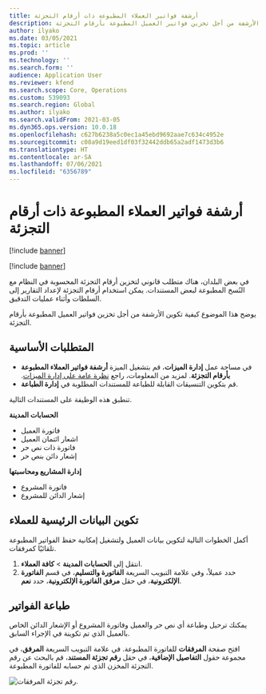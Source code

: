 ```yaml
---
title: أرشفة فواتير العملاء المطبوعة ذات أرقام التجزئة
description: يوضح هذا الموضوع كيفية تمكين الأرشفة من أجل تخزين فواتير العميل المطبوعة بأرقام التجزئة.
author: ilyako
ms.date: 03/05/2021
ms.topic: article
ms.prod: ''
ms.technology: ''
ms.search.form: ''
audience: Application User
ms.reviewer: kfend
ms.search.scope: Core, Operations
ms.custom: 539093
ms.search.region: Global
ms.author: ilyako
ms.search.validFrom: 2021-03-05
ms.dyn365.ops.version: 10.0.18
ms.openlocfilehash: c627b6238a5c0ec1a45ebd9692aae7c634c4952e
ms.sourcegitcommit: c08a9d19eed1df03f32442ddb65a2adf1473d3b6
ms.translationtype: HT
ms.contentlocale: ar-SA
ms.lasthandoff: 07/06/2021
ms.locfileid: "6356789"
---
```

# <a name="archive-printed-customer-invoices-with-hash-numbers"></a>أرشفة فواتير العملاء المطبوعة ذات أرقام التجزئة

[!include [banner](../includes/banner.md)]

[!include [banner](../includes/preview-banner.md)]

في بعض البلدان، هناك متطلب قانوني لتخزين أرقام التجزئة المحسوبة في النظام مع النُسخ المطبوعة لبعض المستندات. يمكن استخدام أرقام التجزئة لإعداد التقارير إلى السلطات وأثناء عمليات التدقيق.

يوضح هذا الموضوع كيفية تكوين الأرشفة من أجل تخزين فواتير العميل المطبوعة بأرقام التجزئة.

## <a name="prerequisites"></a>المتطلبات الأساسية

- في مساحة عمل **إدارة الميزات**، قم بتشغيل الميزة **أرشفة فواتير العملاء المطبوعة بأرقام التجزئة**. لمزيد من المعلومات، راجع [‏‫نظرة عامة على إدارة الميزات](../../fin-ops-core/fin-ops/get-started/feature-management/feature-management-overview.md).
- قم بتكوين التنسيقات القابلة للطباعة للمستندات المطلوبة في **إدارة الطباعة**.

تنطبق هذه الوظيفة على المستندات التالية.

**الحسابات المدينة**
- فاتورة العميل
- اشعار ائتمان العميل
- فاتورة ذات نص حر
- إشعار دائن بنص حر

**إدارة المشاريع ومحاسبتها**
- فاتورة المشروع
- إشعار الدائن للمشروع

## <a name="configure-customer-master-data"></a>تكوين البيانات الرئيسية للعملاء
أكمل الخطوات التالية لتكوين بيانات العميل ولتشغيل إمكانية حفظ الفواتير المطبوعة تلقائيًا كمرفقات.

1. انتقل إلى **الحسابات المدينة** > **كافة العملاء‬**. 
2. حدد عميلاً، وفي علامة التبويب السريعة **الفاتورة والتسليم**، في قسم **الفاتورة الإلكترونية**، في حقل **مرفق الفاتورة الإلكترونية**، حدد **نعم**.

## <a name="print-invoices"></a>طباعة الفواتير
يمكنك ترحيل وطباعة أي نص حر والعميل وفاتورة المشروع أو الإشعار الدائن الخاص بالعميل الذي تم تكوينة في الإجراء السابق.

افتح صفحة **المرفقات** للفاتورة المطبوعة. في علامة التبويب السريعة **المرفق**، في مجموعة حقول **التفاصيل الإضافية**، في حقل **رقم تجزئة المستند**، قم بالبحث عن رقم التجزئة المخزن الذي تم حسابه للفاتورة المطبوعة.

![رقم تجزئة المرفقات.](media/attach-hash-num.jpg)

